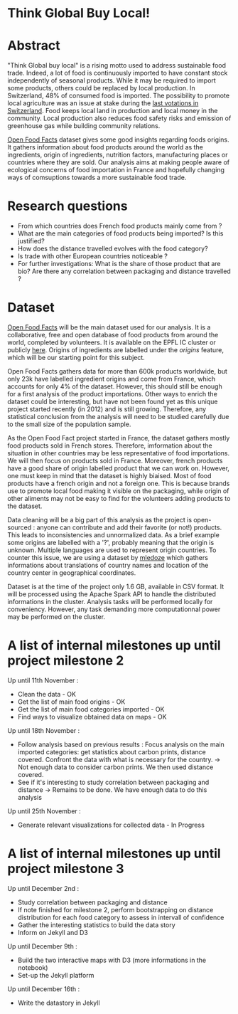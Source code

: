 # Think Global Buy Local!  

# Abstract
 "Think Global buy local" is a rising motto used to address sustainable food trade. Indeed, a lot of food is continuously imported to have constant stock independently of seasonal products. While it may be required to import some products, others could be replaced by local production. In Switzerland, 48% of consumed food is imported. The possibility to promote local agriculture was an issue at stake during the [last votations in Switzerland](https://www.bfs.admin.ch/bfs/fr/home/statistiques/politique/votations/annee-2018/2018-09-23/souverainete-alimentaire.html). Food keeps local land in production and local money in the community. Local production also reduces food safety risks and emission of greenhouse gas while building community relations. 
 
[Open Food Facts](https://world.openfoodfacts.org/) dataset gives some good insights regarding foods origins. It gathers information about food products around the world as the ingredients, origin of ingredients, nutrition factors, manufacturing places or countries where they are sold.
Our analysis aims at making people aware of ecological concerns of food importation in France and hopefully changing ways of comsuptions towards a more sustainable food trade.

# Research questions
- From which countries does French food products mainly come from ? 
- What are the main categories of food products being imported? Is this justified?
- How does the distance travelled evolves with the food category? 
- Is trade with other European countries noticeable ? 
- For further investigations: What is the share of those product that are bio? Are there any correlation between packaging and distance travelled ?

# Dataset

[Open Food Facts](https://world.openfoodfacts.org/) will be the main dataset used for our analysis. It is a collaborative, free and open database of food products from around the world, completed by volunteers. It is available on the EPFL IC cluster or publicly [here](https://world.openfoodfacts.org/data). Origins of ingredients are labelled under the *origins* feature, which will be our starting point for this subject.

Open Food Facts gathers data for more than 600k products worldwide, but only 23k have labelled ingredient origins and come from France, which accounts for only 4% of the dataset.  However, this should still be enough for a first analysis of the product importations. Other ways to enrich the dataset could be interesting, but have not been found yet as this unique project started recently (in 2012) and is still growing. Therefore, any statistical conclusion from the analysis will need to be studied carefully due to the small size of the population sample.

As the Open Food Fact project started in France, the dataset gathers mostly food products sold in French stores. Therefore, imformation about the situation in other countries may be less representative of food importations. We will then focus on products sold in France. Moreover, french products have a good share of origin labelled product that we can work on.
However, one must keep in mind that the dataset is highly biaised. Most of food products have a french origin and not a foreign one. This is because brands use to promote local food making it visible on the packaging, while origin of other aliments may not be easy to find for the volunteers adding products to the dataset.

Data cleaning will be a big part of this analysis as the project is open-sourced : anyone can contribute and add their favorite (or not!) products. This leads to inconsistencies and unnormalized data. As a brief example some origins are labelled with a '?', probably meaning that the origin is unknown.
Multiple languages are used to represent origin countries. To counter this issue, we are using a dataset by [mledoze](https://github.com/mledoze/countries) which gathers informations about translations of country names and location of the country center in geographical coordinates.

Dataset is at the time of the project only 1.6 GB, available in CSV format. It will be processed using the Apache Spark API to handle the distributed informations in the cluster. Analysis tasks will be performed locally for conveniency. However, any task demanding more computationnal power may be performed on the cluster.

# A list of internal milestones up until project milestone 2  

Up until 11th November :
- Clean the data - OK
- Get the list of main food origins - OK
- Get the list of main food categories imported - OK
- Find ways to visualize obtained data on maps - OK

Up until 18th November :
- Follow analysis based on previous results : Focus analysis on the main imported categories: get statistics about carbon prints, distance covered. Confront the data with what is necessary for the country.
-> Not enough data to consider carbon prints. We then used distance covered. 
- See if it's interesting to study correlation between packaging and distance
-> Remains to be done. We have enough data to do this analysis

Up until 25th November :
- Generate relevant visualizations for collected data - In Progress

# A list of internal milestones up until project milestone 3  

Up until December 2nd :
- Study correlation between packaging and distance
- If note finished for milestone 2, perform bootstrapping on distance distribution for each food category to assess in intervall of confidence
- Gather the interesting statistics to build the data story
- Inform on Jekyll and D3

Up until December 9th :  
- Build the two interactive maps with D3 (more informations in the notebook)
- Set-up the Jekyll platform

Up until December 16th :
- Write the datastory in Jekyll